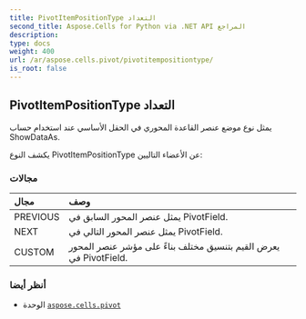 ```yaml
---
title: PivotItemPositionType التعداد
second_title: Aspose.Cells for Python via .NET API المراجع
description:
type: docs
weight: 400
url: /ar/aspose.cells.pivot/pivotitempositiontype/
is_root: false
---
```

##  PivotItemPositionType التعداد
يمثل نوع موضع عنصر القاعدة المحوري في الحقل الأساسي عند استخدام حساب ShowDataAs.



يكشف النوع PivotItemPositionType عن الأعضاء التاليين:

###  مجالات
| مجال| وصف|
| :- | :- |
| PREVIOUS | يمثل عنصر المحور السابق في PivotField.|
| NEXT | يمثل عنصر المحور التالي في PivotField.|
| CUSTOM | يعرض القيم بتنسيق مختلف بناءً على مؤشر عنصر المحور في PivotField.|



###  أنظر أيضا
* الوحدة [`aspose.cells.pivot`](..)
